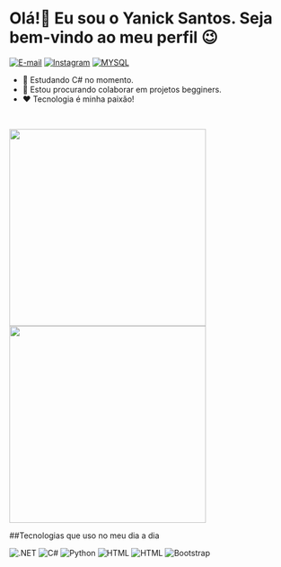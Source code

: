 <h1 style "border-buttom: 3px;">Olá!👋 Eu sou o Yanick Santos. Seja bem-vindo ao meu perfil 😉</h1>

[![E-mail](https://img.shields.io/badge/Microsoft_Outlook-0078D4?style=for-the-badge&logo=microsoft-outlook&logoColor=white)](yanickeduardo@outlook.com)
[![Instagram](https://img.shields.io/badge/Instagram-E4405F?style=for-the-badge&logo=instagram&logoColor=white)](https://www.instagram.com/yanick0304/)
[![MYSQL](https://img.shields.io/badge/Facebook-1877F2?style=for-the-badge&logo=facebook&logoColor=white)](https://www.facebook.com/yanickmanuel/)

- 🌱 Estudando C# no momento.
- 👯 Estou procurando colaborar em projetos begginers.
- ❤️ Tecnologia é minha paixão! 

<br/><div >
        <img width ="350px" src="https://github-readme-stats.vercel.app/api?username=yanicksantos&show_icons=true&theme=maroongold"/>
        <img  width ="350px" src="https://github-readme-stats.vercel.app/api/top-langs/?username=Yanicksantos&layout=compact"/>
</div>

##Tecnologias que uso no meu dia a dia

![.NET](https://img.shields.io/badge/.NET-5C2D91?style=for-the-badge&logo=.net&logoColor=white)
![C#](https://img.shields.io/badge/C%23-239120?style=for-the-badge&logo=c-sharp&logoColor=white)
![Python](https://img.shields.io/badge/Python-14354C?style=for-the-badge&logo=python&logoColor=white)
![HTML](https://img.shields.io/badge/HTML5-E34F26?style=for-the-badge&logo=html5&logoColor=white)
![HTML](https://img.shields.io/badge/CSS3-1572B6?style=for-the-badge&logo=css3&logoColor=white)
![Bootstrap](https://img.shields.io/badge/Bootstrap-563D7C?style=for-the-badge&logo=bootstrap&logoColor=white)
